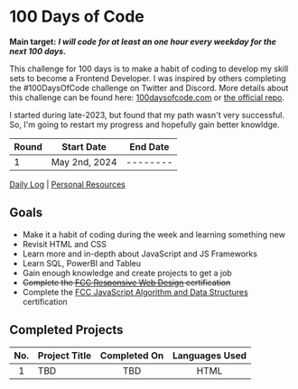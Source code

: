 # 100 Days of Code

**Main target:** ***I will code for at least an one hour every weekday for the next 100 days.***

This challenge for 100 days is to make a habit of coding to develop my skill sets to become a Frontend Developer. I was inspired by others completing the #100DaysOfCode challenge on Twitter and Discord. More details about this challenge can be found here: [100daysofcode.com](http://100daysofcode.com/ "100daysofcode.com") or [the official repo](https://github.com/Kallaway/100-days-of-code "the official repo").

I started during late-2023, but found that my path wasn't very successful. So, I'm going to restart my progress and hopefully gain better knowldge.

|Round |  Start Date | End Date |
| ------------ | ------------ | ------------ |
| 1 | May 2nd, 2024 | --------|

[Daily Log](https://github.com/kylecreate/100DaysOfCode/blob/main/r1-log.md) | [Personal Resources](https://github.com/kylecreate/100DaysOfCode/blob/main/resources.md)

## Goals
- Make it a habit of coding during the week and learning something new
- Revisit HTML and CSS
- Learn more and in-depth about JavaScript and JS Frameworks
- Learn SQL, PowerBI and Tableu
- Gain enough knowledge and create projects to get a job
- ~~Complete the [FCC Responsive Web Design](https://www.freecodecamp.org/learn/2022/responsive-web-design/) certification~~
- Complete the [FCC JavaScript Algorithm and Data Structures](https://www.freecodecamp.org/learn/javascript-algorithms-and-data-structures-v8/) certification

## Completed Projects

| No.  |  Project Title  |  Completed On | Languages Used
| :------------: | ------------ | :------------: | :------------: |
| 1  | TBD  |TBD| HTML |
